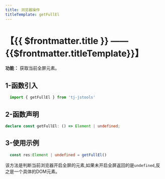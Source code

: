 ```yaml
---
title: 浏览器操作
titleTemplate: getFullEl
---
```


# 【{{ $frontmatter.title }} —— {{$frontmatter.titleTemplate}}】

**功能：** 获取当前全屏元素。

## 1-函数引入

```js 
  import { getFullEl } from 'tj-jstools'
```
## 2-函数声明
```ts
declare const getFullEl: () => Element | undefined;
```

## 3-使用示例

```ts
  const res:Element | undefined = getFullEl()
```
该方法是判断当前浏览器开启全屏的元素,如果未开启全屏返回的是`undefined`,反之是一个具体的DOM元素。